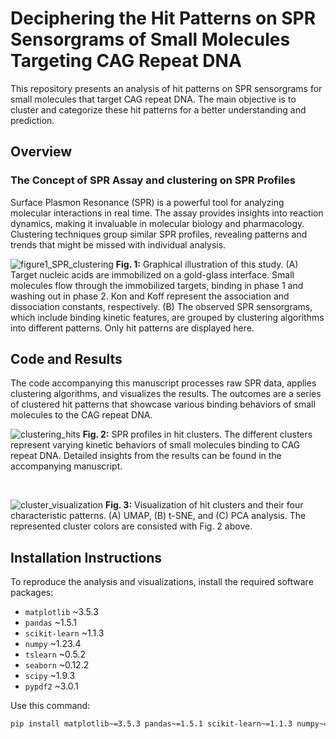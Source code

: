# Deciphering the Hit Patterns on SPR Sensorgrams of Small Molecules Targeting CAG Repeat DNA

This repository presents an analysis of hit patterns on SPR sensorgrams for small molecules that target CAG repeat DNA. The main objective is to cluster and categorize these hit patterns for a better understanding and prediction.

## Overview

### The Concept of SPR Assay and clustering on SPR Profiles

Surface Plasmon Resonance (SPR) is a powerful tool for analyzing molecular interactions in real time. The assay provides insights into reaction dynamics, making it invaluable in molecular biology and pharmacology. Clustering techniques group similar SPR profiles, revealing patterns and trends that might be missed with individual analysis.

![figure1_SPR_clustering](https://github.com/chen26sanken/Clustering_with_SPR_profiles/assets/141697122/36b4b194-a66b-466c-9c4c-ca6f96395a0d)
**Fig. 1:** Graphical illustration of this study. (A) Target nucleic acids are immobilized on a gold-glass interface. Small molecules flow through the immobilized targets, binding in phase 1 and washing out in phase 2. Kon and Koff represent the association and dissociation constants, respectively. (B) The observed SPR sensorgrams, which include binding kinetic features, are grouped by clustering algorithms into different patterns. Only hit patterns are displayed here.


## Code and Results 

The code accompanying this manuscript processes raw SPR data, applies clustering algorithms, and visualizes the results. The outcomes are a series of clustered hit patterns that showcase various binding behaviors of small molecules to the CAG repeat DNA.

![clustering_hits](https://github.com/chen26sanken/Clustering_with_SPR_profiles/assets/141697122/78b409e9-1c26-402c-b80a-38dc46107013)
**Fig. 2:** SPR profiles in hit clusters. The different clusters represent varying kinetic behaviors of small molecules binding to CAG repeat DNA. Detailed insights from the results can be found in the accompanying manuscript.

<br>

![cluster_visualization](https://github.com/chen26sanken/Clustering_with_SPR_profiles/assets/141697122/b9144f87-dd44-4482-a29b-5c32ac048425)
**Fig. 3:** Visualization of hit clusters and their four characteristic patterns. (A) UMAP, (B) t-SNE, and (C) PCA analysis. The represented cluster colors are consisted with Fig. 2 above.

## Installation Instructions

To reproduce the analysis and visualizations, install the required software packages:

- `matplotlib` ~3.5.3
- `pandas` ~1.5.1
- `scikit-learn` ~1.1.3
- `numpy` ~1.23.4
- `tslearn` ~0.5.2
- `seaborn` ~0.12.2
- `scipy` ~1.9.3
- `pypdf2` ~3.0.1

Use this command:

```bash
pip install matplotlib~=3.5.3 pandas~=1.5.1 scikit-learn~=1.1.3 numpy~=1.23.4 tslearn~=0.5.2 seaborn~=0.12.2 scipy~=1.9.3 pypdf2~=3.0.1
